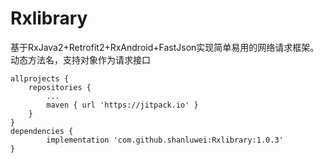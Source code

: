 # Rxlibrary
基于RxJava2+Retrofit2+RxAndroid+FastJson实现简单易用的网络请求框架。动态方法名，支持对象作为请求接口

	allprojects {
		repositories {
			...
			maven { url 'https://jitpack.io' }
		}
	}
  	dependencies {
	        implementation 'com.github.shanluwei:Rxlibrary:1.0.3'
	}

